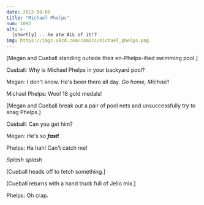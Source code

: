 ```yaml
---
date: 2012-08-08
title: "Michael Phelps"
num: 1092
alt: >-
  [shortly] ...he ate ALL of it!?
img: https://imgs.xkcd.com/comics/michael_phelps.png
---
```

[Megan and Cueball standing outside their en-Phelps-ified swimming pool.]

Cueball: Why is Michael Phelps in your backyard pool?

Megan: I don't know. He's been there all day. *Go home, Michael!*

Michael Phelps: Woo! 18 gold medals!

[Megan and Cueball break out a pair of pool nets and unsuccessfully try to snag Phelps.]

Cueball: Can you get him?

Megan: He's so ***fast***!

Phelps: Ha hah! Can't catch me!

*Splash splash*

[Cueball heads off to fetch something.]

[Cueball returns with a hand truck full of Jello mix.]

Phelps: Oh crap.